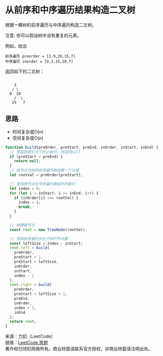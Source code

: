# 从前序和中序遍历结果构造二叉树

根据一棵树的前序遍历与中序遍历构造二叉树。

注意:
你可以假设树中没有重复的元素。

例如，给出

```text
前序遍历 preorder = [3,9,20,15,7]
中序遍历 inorder = [9,3,15,20,7]
```

返回如下的二叉树：

```text

    3
   / \
  9  20
    /  \
   15   7
```

## 思路

* 时间复杂度O(n)
* 空间复杂度O(n)

```js
function build(preOrder, preStart, preEnd, inOrder, inStart, inEnd) {
  // 若起始索引大于终止索引，则返回null
  if (preStart > preEnd) {
    return null;
  }
  // 根节点为树的前序遍历数组第一个元素
  let rootVal = preOrder[preStart];

  // 查找根节点在中序遍历数组中的索引
  let index = 0;
  for (let i = inStart; i <= inEnd; i++) {
    if (inOrder[i] === rootVal) {
      index = i;
      break;
    }
  }

  // 构建根节点
  const root = new TreeNode(rootVal);

  // 获取前序遍历中左子树的节点数
  const leftSize = index - inStart;
  root.left = build(
    preOrder,
    preStart + 1,
    preStart + leftSize,
    inOrder,
    inStart,
    index - 1
  );
  root.right = build(
    preOrder,
    preStart + leftSize + 1,
    preEnd,
    inOrder,
    index + 1,
    inEnd
  );
  return root;
}
```

来源：力扣（LeetCode）  
链接：[LeetCode 原题](https://leetcode-cn.com/problems/construct-binary-tree-from-preorder-and-inorder-traversal)  
著作权归领扣网络所有。商业转载请联系官方授权，非商业转载请注明出处。
